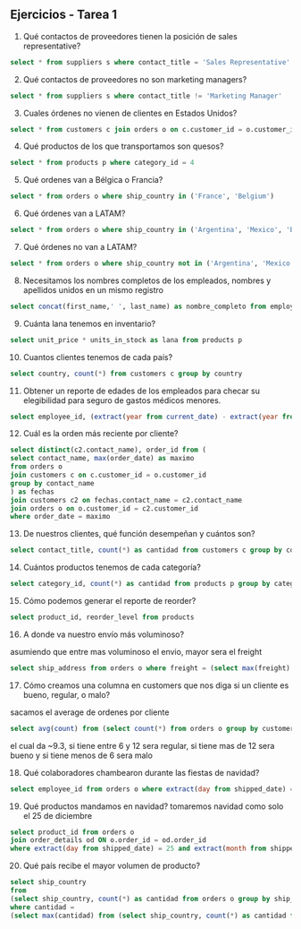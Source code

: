 ## Ejercicios - Tarea 1

1. Qué contactos de proveedores tienen la posición de sales representative?
~~~ sql
select * from suppliers s where contact_title = 'Sales Representative' 
~~~

2. Qué contactos de proveedores no son marketing managers?
~~~ sql 
select * from suppliers s where contact_title != 'Marketing Manager'  
~~~

3. Cuales órdenes no vienen de clientes en Estados Unidos?
~~~ sql 
select * from customers c join orders o on c.customer_id = o.customer_id where c.country != 'USA' 
~~~

4. Qué productos de los que transportamos son quesos?
~~~ sql 
select * from products p where category_id = 4
~~~

5. Qué ordenes van a Bélgica o Francia?
~~~ sql 
select * from orders o where ship_country in ('France', 'Belgium')
~~~

6. Qué órdenes van a LATAM?
~~~ sql 
select * from orders o where ship_country in ('Argentina', 'Mexico', 'Brazil', 'Venezuela')
~~~

7. Qué órdenes no van a LATAM?
~~~ sql 
select * from orders o where ship_country not in ('Argentina', 'Mexico', 'Brazil', 'Venezuela')
~~~

8. Necesitamos los nombres completos de los empleados, nombres y apellidos unidos en un mismo registro
~~~ sql 
select concat(first_name,' ', last_name) as nombre_completo from employees e
~~~

9. Cuánta lana tenemos en inventario?
~~~ sql 
select unit_price * units_in_stock as lana from products p
~~~

10. Cuantos clientes tenemos de cada país?
~~~ sql 
select country, count(*) from customers c group by country
~~~

11. Obtener un reporte de edades de los empleados para checar su elegibilidad para seguro de gastos médicos menores.
~~~ sql 
select employee_id, (extract(year from current_date) - extract(year from birth_date)) as years from employees e
~~~

12. Cuál es la orden más reciente por cliente?
~~~ sql 
select distinct(c2.contact_name), order_id from (
select contact_name, max(order_date) as maximo
from orders o 
join customers c on c.customer_id = o.customer_id 
group by contact_name
) as fechas
join customers c2 on fechas.contact_name = c2.contact_name 
join orders o on o.customer_id = c2.customer_id
where order_date = maximo
~~~

13. De nuestros clientes, qué función desempeñan y cuántos son?
~~~ sql 
select contact_title, count(*) as cantidad from customers c group by contact_title 
~~~

14. Cuántos productos tenemos de cada categoría?
~~~ sql 
select category_id, count(*) as cantidad from products p group by category_id 
~~~

15. Cómo podemos generar el reporte de reorder?
~~~ sql 
select product_id, reorder_level from products
~~~

16. A donde va nuestro envío más voluminoso?

asumiendo que entre mas voluminoso el envio, mayor sera el freight
~~~ sql 
select ship_address from orders o where freight = (select max(freight) from orders)
~~~

17. Cómo creamos una columna en customers que nos diga si un cliente es bueno, regular, o malo?

sacamos el average de ordenes por cliente
~~~ sql 
select avg(count) from (select count(*) from orders o group by customer_id) as a
~~~
el cual da ~9.3,
si tiene entre 6 y 12 sera regular, si tiene mas de 12 sera bueno y si tiene menos de 6 sera malo

18. Qué colaboradores chambearon durante las fiestas de navidad?
~~~ sql 
select employee_id from orders o where extract(day from shipped_date) = 25 and extract(month from shipped_date)=12
~~~

19. Qué productos mandamos en navidad?
tomaremos navidad como solo el 25 de diciembre
~~~ sql 
select product_id from orders o  
join order_details od ON o.order_id = od.order_id 
where extract(day from shipped_date) = 25 and extract(month from shipped_date)=12
~~~

20. Qué país recibe el mayor volumen de producto?
~~~ sql 
select ship_country 
from 
(select ship_country, count(*) as cantidad from orders o group by ship_country) as tabla
where cantidad = 
(select max(cantidad) from (select ship_country, count(*) as cantidad from orders o group by ship_country) as cantidades)
~~~
